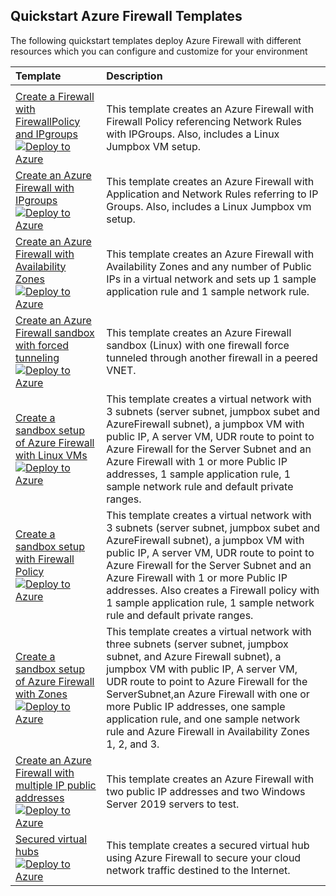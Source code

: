## Quickstart Azure Firewall Templates

The following quickstart templates deploy Azure Firewall with different resources which you can configure and customize for your environment  

| Template	| Description	|
| :-----------------------------------| :-----------------------------------------| 
|||
| [Create a Firewall with FirewallPolicy and IPgroups](https://github.com/Azure/azure-quickstart-templates/tree/master/101-azurefirewall-create-with-firewallpolicy-ipgroups) <br/> [![Deploy to Azure](https://aka.ms/deploytoazurebutton)](https://portal.azure.com/#create/Microsoft.Template/uri/https%3A%2F%2Fraw.githubusercontent.com%2FAzure%2Fazure-quickstart-templates%2Fmaster%2F101-azurefirewall-create-with-firewallpolicy-ipgroups%2Fazuredeploy.json) | This template creates an Azure Firewall with Firewall Policy referencing Network Rules with IPGroups. Also, includes a Linux Jumpbox VM setup.|
| [Create an Azure Firewall with IPgroups](https://github.com/Azure/azure-quickstart-templates/tree/master/101-azurefirewall-create-with-ipgroups-and-linux-jumpbox) <br/> [![Deploy to Azure](https://aka.ms/deploytoazurebutton)](https://portal.azure.com/#create/Microsoft.Template/uri/https%3A%2F%2Fraw.githubusercontent.com%2FAzure%2Fazure-quickstart-templates%2Fmaster%2F101-azurefirewall-create-with-ipgroups-and-linux-jumpbox%2Fazuredeploy.json) | This template creates an Azure Firewall with Application and Network Rules referring to IP Groups. Also, includes a Linux Jumpbox vm setup.|
| [Create an Azure Firewall with Availability Zones](https://github.com/Azure/azure-quickstart-templates/tree/master/101-azurefirewall-create-with-zones) <br/> [![Deploy to Azure](https://aka.ms/deploytoazurebutton)](https://portal.azure.com/#create/Microsoft.Template/uri/https%3A%2F%2Fraw.githubusercontent.com%2FAzure%2Fazure-quickstart-templates%2Fmaster%2F101-azurefirewall-create-with-zones%2Fazuredeploy.json) | This template creates an Azure Firewall with Availability Zones and any number of Public IPs in a virtual network and sets up 1 sample application rule and 1 sample network rule.|
| [Create an Azure Firewall sandbox with forced tunneling](https://github.com/Azure/azure-quickstart-templates/tree/master/101-azurefirewall-forced-tunneling) <br/> [![Deploy to Azure](https://aka.ms/deploytoazurebutton)](https://portal.azure.com/#create/Microsoft.Template/uri/https%3A%2F%2Fraw.githubusercontent.com%2FAzure%2Fazure-quickstart-templates%2Fmaster%2F101-azurefirewall-forced-tunneling%2Fazuredeploy.json) | This template creates an Azure Firewall sandbox (Linux) with one firewall force tunneled through another firewall in a peered VNET.|
| [Create a sandbox setup of Azure Firewall with Linux VMs](https://github.com/Azure/azure-quickstart-templates/tree/master/101-azurefirewall-sandbox-linux) <br/> [![Deploy to Azure](https://aka.ms/deploytoazurebutton)](https://portal.azure.com/#create/Microsoft.Template/uri/https%3A%2F%2Fraw.githubusercontent.com%2FAzure%2Fazure-quickstart-templates%2Fmaster%2F101-azurefirewall-sandbox-linux%2Fazuredeploy.json) | This template creates a virtual network with 3 subnets (server subnet, jumpbox subet and AzureFirewall subnet), a jumpbox VM with public IP, A server VM, UDR route to point to Azure Firewall for the Server Subnet and an Azure Firewall with 1 or more Public IP addresses, 1 sample application rule, 1 sample network rule and default private ranges.|
| [Create a sandbox setup with Firewall Policy](https://github.com/Azure/azure-quickstart-templates/tree/master/101-azurefirewall-with-firewallpolicy-sandbox-linux) <br/> [![Deploy to Azure](https://aka.ms/deploytoazurebutton)](https://portal.azure.com/#create/Microsoft.Template/uri/https%3A%2F%2Fraw.githubusercontent.com%2FAzure%2Fazure-quickstart-templates%2Fmaster%2F101-azurefirewall-with-firewallpolicy-sandbox-linux%2Fazuredeploy.json) | This template creates a virtual network with 3 subnets (server subnet, jumpbox subet and AzureFirewall subnet), a jumpbox VM with public IP, A server VM, UDR route to point to Azure Firewall for the Server Subnet and an Azure Firewall with 1 or more Public IP addresses. Also creates a Firewall policy with 1 sample application rule, 1 sample network rule and default private ranges.|
| [Create a sandbox setup of Azure Firewall with Zones](https://github.com/Azure/azure-quickstart-templates/tree/master/101-azurefirewall-with-zones-sandbox) <br/> [![Deploy to Azure](https://aka.ms/deploytoazurebutton)](https://portal.azure.com/#create/Microsoft.Template/uri/https%3A%2F%2Fraw.githubusercontent.com%2FAzure%2Fazure-quickstart-templates%2Fmaster%2F101-azurefirewall-with-zones-sandbox%2Fazuredeploy.json) | This template creates a virtual network with three subnets (server subnet, jumpbox subnet, and Azure Firewall subnet), a jumpbox VM with public IP, A server VM, UDR route to point to Azure Firewall for the ServerSubnet,an Azure Firewall with one or more Public IP addresses, one sample application rule, and one sample network rule and Azure Firewall in Availability Zones 1, 2, and 3.|
| [Create an Azure Firewall with multiple IP public addresses](https://github.com/Azure/azure-quickstart-templates/tree/master/fw-docs-qs) <br/> [![Deploy to Azure](https://aka.ms/deploytoazurebutton)](https://portal.azure.com/#create/Microsoft.Template/uri/https%3A%2F%2Fraw.githubusercontent.com%2FAzure%2Fazure-quickstart-templates%2Fmaster%2Ffw-docs-qs%2Fazuredeploy.json) | This template creates an Azure Firewall with two public IP addresses and two Windows Server 2019 servers to test.|
| [Secured virtual hubs](https://github.com/Azure/azure-quickstart-templates/tree/master/fwm-docs-qs) <br/> [![Deploy to Azure](https://aka.ms/deploytoazurebutton)](https://portal.azure.com/#create/Microsoft.Template/uri/https%3A%2F%2Fraw.githubusercontent.com%2FAzure%2Fazure-quickstart-templates%2Fmaster%2Ffwm-docs-qs%2Fazuredeploy.json) | This template creates a secured virtual hub using Azure Firewall to secure your cloud network traffic destined to the Internet.|
